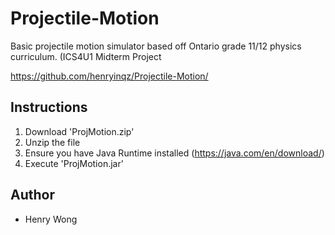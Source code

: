 # Projectile-Motion
Basic projectile motion simulator based off Ontario grade 11/12 physics curriculum. (ICS4U1 Midterm Project

https://github.com/henryinqz/Projectile-Motion/

## Instructions
1. Download 'ProjMotion.zip'
2. Unzip the file
3. Ensure you have Java Runtime installed (https://java.com/en/download/)
4. Execute 'ProjMotion.jar'

## Author
- Henry Wong
